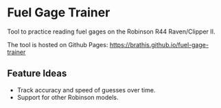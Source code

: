 # Fuel Gage Trainer

Tool to practice reading fuel gages on the Robinson R44 Raven/Clipper II.

The tool is hosted on Github Pages: https://brathis.github.io/fuel-gage-trainer

## Feature Ideas

- Track accuracy and speed of guesses over time.
- Support for other Robinson models.
